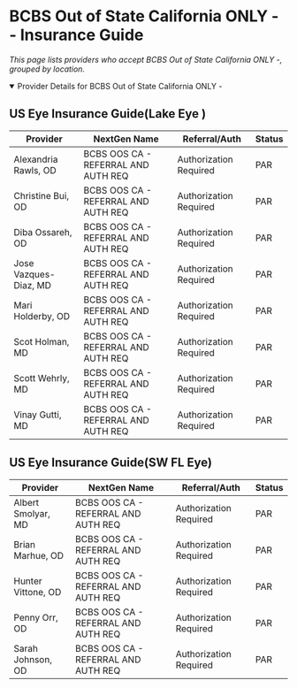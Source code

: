 # BCBS Out of State California ONLY - - Insurance Guide

*This page lists providers who accept BCBS Out of State California ONLY -, grouped by location.*

<details open><summary>Provider Details for BCBS Out of State California ONLY -</summary>

## US Eye Insurance Guide(Lake Eye )

| Provider | NextGen Name | Referral/Auth | Status |
|----------|-------------|--------------|--------|
| Alexandria Rawls, OD | BCBS OOS CA - REFERRAL AND AUTH REQ | Authorization Required | PAR |
| Christine Bui, OD | BCBS OOS CA - REFERRAL AND AUTH REQ | Authorization Required | PAR |
| Diba Ossareh, OD | BCBS OOS CA - REFERRAL AND AUTH REQ | Authorization Required | PAR |
| Jose Vazques-Diaz, MD | BCBS OOS CA - REFERRAL AND AUTH REQ | Authorization Required | PAR |
| Mari Holderby, OD | BCBS OOS CA - REFERRAL AND AUTH REQ | Authorization Required | PAR |
| Scot Holman, MD | BCBS OOS CA - REFERRAL AND AUTH REQ | Authorization Required | PAR |
| Scott Wehrly, MD | BCBS OOS CA - REFERRAL AND AUTH REQ | Authorization Required | PAR |
| Vinay Gutti, MD | BCBS OOS CA - REFERRAL AND AUTH REQ | Authorization Required | PAR |

## US Eye Insurance Guide(SW FL Eye)

| Provider | NextGen Name | Referral/Auth | Status |
|----------|-------------|--------------|--------|
| Albert Smolyar, MD | BCBS OOS CA - REFERRAL AND AUTH REQ | Authorization Required | PAR |
| Brian Marhue, OD | BCBS OOS CA - REFERRAL AND AUTH REQ | Authorization Required | PAR |
| Hunter Vittone, OD | BCBS OOS CA - REFERRAL AND AUTH REQ | Authorization Required | PAR |
| Penny Orr, OD | BCBS OOS CA - REFERRAL AND AUTH REQ | Authorization Required | PAR |
| Sarah Johnson, OD | BCBS OOS CA - REFERRAL AND AUTH REQ | Authorization Required | PAR |

</details>

